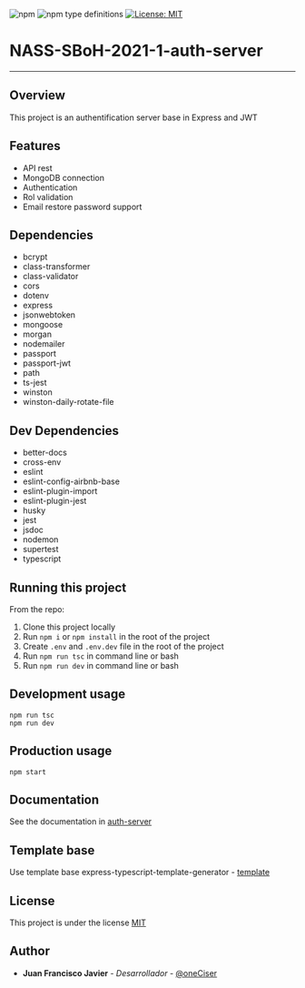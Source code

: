 ![npm](https://img.shields.io/npm/v/node) ![npm type definitions](https://img.shields.io/npm/types/typescript) [![License: MIT](https://img.shields.io/badge/License-MIT-yellow.svg)](https://opensource.org/licenses/MIT)

# NASS-SBoH-2021-1-auth-server

***

## Overview
This project is an authentification server base in Express and JWT

## Features 

+ API rest 
+ MongoDB connection 
+ Authentication
+ Rol validation
+ Email restore password support

## Dependencies

+ bcrypt
+ class-transformer
+ class-validator
+ cors
+ dotenv
+ express
+ jsonwebtoken
+ mongoose
+ morgan
+ nodemailer
+ passport
+ passport-jwt
+ path
+ ts-jest
+ winston
+ winston-daily-rotate-file

## Dev Dependencies

+ better-docs
+ cross-env
+ eslint
+ eslint-config-airbnb-base
+ eslint-plugin-import
+ eslint-plugin-jest
+ husky
+ jest
+ jsdoc
+ nodemon
+ supertest
+ typescript

## Running this project

From the repo:  
1. Clone this project locally
2. Run `npm i` or `npm install` in the root of the project
3. Create `.env` and `.env.dev` file in the root of the project
4. Run `npm run tsc` in command line or bash
5. Run `npm run dev` in command line or bash

## Development usage

~~~
npm run tsc
npm run dev
~~~

## Production usage

~~~
npm start
~~~

## Documentation

See the documentation in [auth-server](https://oneciser.github.io/NASS-SBoH-2021-1auth-server/index.html)

## Template base

Use template base express-typescript-template-generator - [template](https://www.npmjs.com/package/express-typescript-template-generator)

## License 
This project is under the license [MIT](LICENSE.md)

## Author

+ **Juan Francisco Javier** - *Desarrollador* - [@oneCiser](https://github.com/oneCiser)

